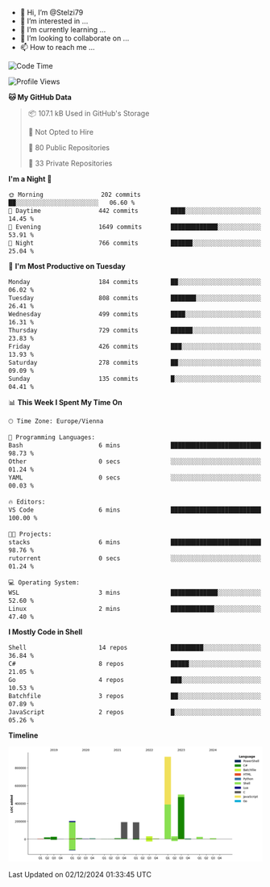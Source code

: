 - 👋 Hi, I’m @Stelzi79
- 👀 I’m interested in ...
- 🌱 I’m currently learning ...
- 💞️ I’m looking to collaborate on ...
- 📫 How to reach me ...

<!--START_SECTION:waka-->
![Code Time](http://img.shields.io/badge/Code%20Time-1%2C106%20hrs%2033%20mins-blue)

![Profile Views](http://img.shields.io/badge/Profile%20Views-0-blue)

**🐱 My GitHub Data** 

> 📦 107.1 kB Used in GitHub's Storage 
 > 
> 🚫 Not Opted to Hire
 > 
> 📜 80 Public Repositories 
 > 
> 🔑 33 Private Repositories 
 > 
**I'm a Night 🦉** 

```text
🌞 Morning                202 commits         ██░░░░░░░░░░░░░░░░░░░░░░░   06.60 % 
🌆 Daytime                442 commits         ████░░░░░░░░░░░░░░░░░░░░░   14.45 % 
🌃 Evening                1649 commits        █████████████░░░░░░░░░░░░   53.91 % 
🌙 Night                  766 commits         ██████░░░░░░░░░░░░░░░░░░░   25.04 % 
```
📅 **I'm Most Productive on Tuesday** 

```text
Monday                   184 commits         ██░░░░░░░░░░░░░░░░░░░░░░░   06.02 % 
Tuesday                  808 commits         ███████░░░░░░░░░░░░░░░░░░   26.41 % 
Wednesday                499 commits         ████░░░░░░░░░░░░░░░░░░░░░   16.31 % 
Thursday                 729 commits         ██████░░░░░░░░░░░░░░░░░░░   23.83 % 
Friday                   426 commits         ███░░░░░░░░░░░░░░░░░░░░░░   13.93 % 
Saturday                 278 commits         ██░░░░░░░░░░░░░░░░░░░░░░░   09.09 % 
Sunday                   135 commits         █░░░░░░░░░░░░░░░░░░░░░░░░   04.41 % 
```


📊 **This Week I Spent My Time On** 

```text
🕑︎ Time Zone: Europe/Vienna

💬 Programming Languages: 
Bash                     6 mins              █████████████████████████   98.73 % 
Other                    0 secs              ░░░░░░░░░░░░░░░░░░░░░░░░░   01.24 % 
YAML                     0 secs              ░░░░░░░░░░░░░░░░░░░░░░░░░   00.03 % 

🔥 Editors: 
VS Code                  6 mins              █████████████████████████   100.00 % 

🐱‍💻 Projects: 
stacks                   6 mins              █████████████████████████   98.76 % 
rutorrent                0 secs              ░░░░░░░░░░░░░░░░░░░░░░░░░   01.24 % 

💻 Operating System: 
WSL                      3 mins              █████████████░░░░░░░░░░░░   52.60 % 
Linux                    2 mins              ████████████░░░░░░░░░░░░░   47.40 % 
```

**I Mostly Code in Shell** 

```text
Shell                    14 repos            █████████░░░░░░░░░░░░░░░░   36.84 % 
C#                       8 repos             █████░░░░░░░░░░░░░░░░░░░░   21.05 % 
Go                       4 repos             ███░░░░░░░░░░░░░░░░░░░░░░   10.53 % 
Batchfile                3 repos             ██░░░░░░░░░░░░░░░░░░░░░░░   07.89 % 
JavaScript               2 repos             █░░░░░░░░░░░░░░░░░░░░░░░░   05.26 % 
```



**Timeline**

![Lines of Code chart](https://raw.githubusercontent.com/Stelzi79/Stelzi79/main/assets/bar_graph.png)


 Last Updated on 02/12/2024 01:33:45 UTC
<!--END_SECTION:waka-->

<!---
Stelzi79/Stelzi79 is a ✨ special ✨ repository because its `README.md` (this file) appears on your GitHub profile.
You can click the Preview link to take a look at your changes.
--->
